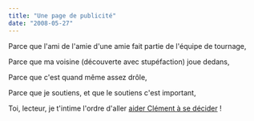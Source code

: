 ```yaml
---
title: "Une page de publicité"
date: "2008-05-27"
---
```


Parce que l'ami de l'amie d'une amie fait partie de l'équipe de tournage,

Parce que ma voisine (découverte avec stupéfaction) joue dedans,

Parce que c'est quand même assez drôle,

Parce que je soutiens, et que le soutiens c'est important,

Toi, lecteur, je t'intime l'ordre d'aller [aider Clément à se décider](http://www.decidetoiclement.com) !
